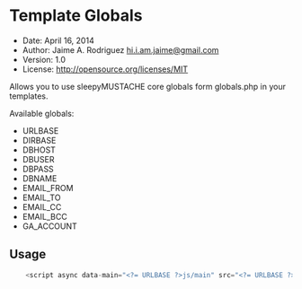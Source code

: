 # Template Globals

* Date:    April 16, 2014
* Author:  Jaime A. Rodriguez <hi.i.am.jaime@gmail.com>
* Version: 1.0
* License: http://opensource.org/licenses/MIT

Allows you to use sleepyMUSTACHE core globals form globals.php in your templates.

Available globals:

* URLBASE
* DIRBASE
* DBHOST
* DBUSER
* DBPASS
* DBNAME
* EMAIL_FROM
* EMAIL_TO
* EMAIL_CC
* EMAIL_BCC
* GA_ACCOUNT

## Usage

~~~ php 
	<script async data-main="<?= URLBASE ?>js/main" src="<?= URLBASE ?>js/require.js" ></script>
~~~